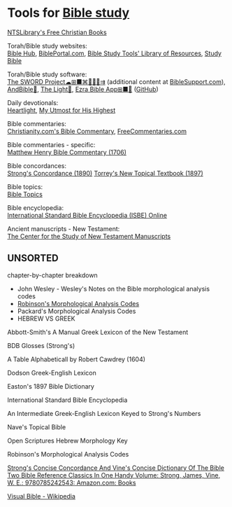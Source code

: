 
# Tools for [Bible study](https://theologos.site/bible-study/)

[NTSLibrary's Free Christian Books](https://www.ntslibrary.com/Free_Christian_Books.htm)

Torah/Bible study websites:  
[Bible Hub](https://biblehub.com/),
[BiblePortal.com](https://bibleportal.com/),
[Bible Study Tools' Library of Resources](https://www.biblestudytools.com/library/),
[Study Bible](https://studybible.info/)

Torah/Bible study software:  
[The SWORD Project☁⊞■⌘🐧🍎🤖⇉](https://crosswire.org/sword/index.jsp) (additional content at [BibleSupport.com](http://www.biblesupport.com/)),
[AndBible🤖](https://f-droid.org/packages/net.bible.android.activity/),
[The Light🤖](https://f-droid.org/packages/org.hlwd.bible/),
[Ezra Bible App⊞■🐧](https://ezrabibleapp.net/) ([GitHub](https://github.com/ezra-bible-app/ezra-bible-app))

Daily devotionals:  
[Heartlight](https://www.heartlight.org/),
[My Utmost for His Highest](https://utmost.org/)

Bible commentaries:  
[Christianity.com's Bible Commentary](https://www.christianity.com/bible/commentary/),
[FreeCommentaries.com](https://freecommentaries.com/)

Bible commentaries - specific:  
[Matthew Henry Bible Commentary (1706)](https://www.christianity.com/bible/commentary/matthew-henry-complete/)

Bible concordances:  
[Strong's Concordance (1890)](https://strongsconcordance.org/)
[Torrey's New Topical Textbook (1897)](https://www.biblestudytools.com/concordances/torreys-topical-textbook/)

Bible topics:  
[Bible Topics](https://www.bible-topics.com/)

Bible encyclopedia:  
[International Standard Bible Encyclopedia (ISBE) Online](https://www.internationalstandardbible.com/)

Ancient manuscripts - New Testament:  
[The Center for the Study of New Testament Manuscripts](https://www.csntm.org/)

## UNSORTED

chapter-by-chapter breakdown

- John Wesley - Wesley's Notes on the Bible
morphological analysis codes
- [Robinson's Morphological Analysis Codes](https://www.modernliteralversion.org/bibles/bs2/RMAC/RMACindex.html)
- Packard's Morphological Analysis Codes
- HEBREW VS GREEK

Abbott-Smith's A Manual Greek Lexicon of the New Testament

BDB Glosses (Strong's)

A Table Alphabeticall by Robert Cawdrey (1604)

Dodson Greek-English Lexicon

Easton's 1897 Bible Dictionary

International Standard Bible Encyclopedia

An Intermediate Greek-English Lexicon Keyed to Strong's Numbers

Nave's Topical Bible

Open Scriptures Hebrew Morphology Key

Robinson's Morphological Analysis Codes

[Strong's Concise Concordance And Vine's Concise Dictionary Of The Bible Two Bible Reference Classics In One Handy Volume: Strong, James, Vine, W. E.: 9780785242543: Amazon.com: Books](https://www.amazon.com/Strongs-Concordance-Dictionary-Reference-Classics/dp/0785242546)

[Visual Bible - Wikipedia](https://en.wikipedia.org/wiki/Visual_Bible)
